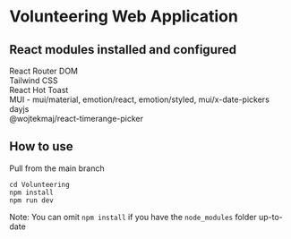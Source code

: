 # Volunteering Web Application

## React modules installed and configured
React Router DOM  
Tailwind CSS  
React Hot Toast  
MUI - mui/material, emotion/react, emotion/styled, mui/x-date-pickers  
dayjs  
@wojtekmaj/react-timerange-picker  

## How to use
Pull from the main branch
```
cd Volunteering
npm install
npm run dev
```
Note: You can omit `npm install` if you have the `node_modules` folder up-to-date
